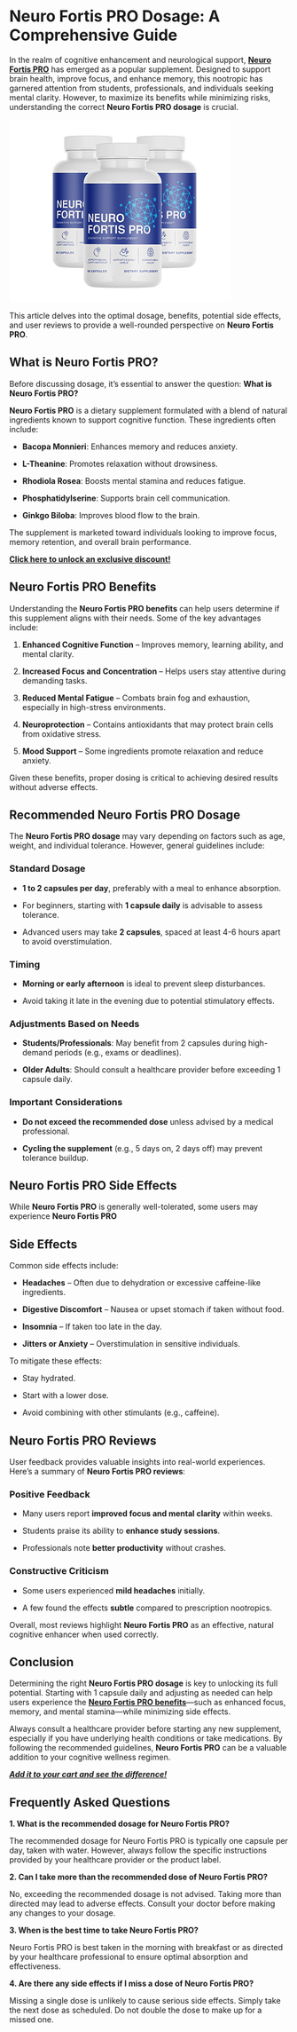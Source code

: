 ﻿# Neuro Fortis PRO Dosage: A Comprehensive Guide
In the realm of cognitive enhancement and neurological support, [**Neuro Fortis PRO**](https://getneurofortis.com/#aff=MichaelMica) has emerged as a popular supplement. Designed to support brain health, improve focus, and enhance memory, this nootropic has garnered attention from students, professionals, and individuals seeking mental clarity. However, to maximize its benefits while minimizing risks, understanding the correct **Neuro Fortis PRO dosage** is crucial.

  ![Neuro Fortis PRO Dosage: A Comprehensive Guide](https://github.com/samytores/Neuro-Fortis-PRO/blob/d0a28136bcc4a274559fd39b9c6aeb8e7465f083/neurofortis_3_thumb.png)

This article delves into the optimal dosage, benefits, potential side effects, and user reviews to provide a well-rounded perspective on **Neuro Fortis PRO**.

  

## What is Neuro Fortis PRO?

  

Before discussing dosage, it’s essential to answer the question: **What is Neuro Fortis PRO?**

  

**Neuro Fortis PRO** is a dietary supplement formulated with a blend of natural ingredients known to support cognitive function. These ingredients often include:

  

-  **Bacopa Monnieri**: Enhances memory and reduces anxiety.

-  **L-Theanine**: Promotes relaxation without drowsiness.

-  **Rhodiola Rosea**: Boosts mental stamina and reduces fatigue.

-  **Phosphatidylserine**: Supports brain cell communication.

-  **Ginkgo Biloba**: Improves blood flow to the brain.

  

The supplement is marketed toward individuals looking to improve focus, memory retention, and overall brain performance.

  **[Click here to unlock an exclusive discount!](https://getneurofortis.com/#aff=MichaelMica)**

## Neuro Fortis PRO Benefits

  

Understanding the **Neuro Fortis PRO benefits** can help users determine if this supplement aligns with their needs. Some of the key advantages include:

  

1.  **Enhanced Cognitive Function** – Improves memory, learning ability, and mental clarity.

2.  **Increased Focus and Concentration** – Helps users stay attentive during demanding tasks.

3.  **Reduced Mental Fatigue** – Combats brain fog and exhaustion, especially in high-stress environments.

4.  **Neuroprotection** – Contains antioxidants that may protect brain cells from oxidative stress.

5.  **Mood Support** – Some ingredients promote relaxation and reduce anxiety.

  

Given these benefits, proper dosing is critical to achieving desired results without adverse effects.

  

## Recommended Neuro Fortis PRO Dosage

  

The **Neuro Fortis PRO dosage** may vary depending on factors such as age, weight, and individual tolerance. However, general guidelines include:

  

### Standard Dosage

  

-  **1 to 2 capsules per day**, preferably with a meal to enhance absorption.

- For beginners, starting with **1 capsule daily** is advisable to assess tolerance.

- Advanced users may take **2 capsules**, spaced at least 4-6 hours apart to avoid overstimulation.

  

### Timing

  

-  **Morning or early afternoon** is ideal to prevent sleep disturbances.

- Avoid taking it late in the evening due to potential stimulatory effects.

  

### Adjustments Based on Needs

  

-  **Students/Professionals**: May benefit from 2 capsules during high-demand periods (e.g., exams or deadlines).

-  **Older Adults**: Should consult a healthcare provider before exceeding 1 capsule daily.

  

### Important Considerations

  

-  **Do not exceed the recommended dose** unless advised by a medical professional.

-  **Cycling the supplement** (e.g., 5 days on, 2 days off) may prevent tolerance buildup.

  

## Neuro Fortis PRO Side Effects

  

While **Neuro Fortis PRO** is generally well-tolerated, some users may experience **Neuro Fortis PRO**

  

## Side Effects

  

Common side effects include:

  

-  **Headaches** – Often due to dehydration or excessive caffeine-like ingredients.

-  **Digestive Discomfort** – Nausea or upset stomach if taken without food.

-  **Insomnia** – If taken too late in the day.

-  **Jitters or Anxiety** – Overstimulation in sensitive individuals.

  

To mitigate these effects:

  

- Stay hydrated.

- Start with a lower dose.

- Avoid combining with other stimulants (e.g., caffeine).

  

## Neuro Fortis PRO Reviews

  

User feedback provides valuable insights into real-world experiences. Here’s a summary of **Neuro Fortis PRO reviews**:

  

### Positive Feedback

  

- Many users report **improved focus and mental clarity** within weeks.

- Students praise its ability to **enhance study sessions**.

- Professionals note **better productivity** without crashes.

  

### Constructive Criticism

  

- Some users experienced **mild headaches** initially.

- A few found the effects **subtle** compared to prescription nootropics.

  

Overall, most reviews highlight **Neuro Fortis PRO** as an effective, natural cognitive enhancer when used correctly.

  

## Conclusion

  

Determining the right **Neuro Fortis PRO dosage** is key to unlocking its full potential. Starting with 1 capsule daily and adjusting as needed can help users experience the [**Neuro Fortis PRO benefits**](https://getneurofortis.com/#aff=MichaelMica)—such as enhanced focus, memory, and mental stamina—while minimizing side effects.

  

Always consult a healthcare provider before starting any new supplement, especially if you have underlying health conditions or take medications. By following the recommended guidelines, **Neuro Fortis PRO** can be a valuable addition to your cognitive wellness regimen.

  ***[Add it to your cart and see the difference!](https://getneurofortis.com/#aff=MichaelMica)***

## Frequently Asked Questions

  

**1. What is the recommended dosage for Neuro Fortis PRO?**

The recommended dosage for Neuro Fortis PRO is typically one capsule per day, taken with water. However, always follow the specific instructions provided by your healthcare provider or the product label.

  

**2. Can I take more than the recommended dose of Neuro Fortis PRO?**

No, exceeding the recommended dosage is not advised. Taking more than directed may lead to adverse effects. Consult your doctor before making any changes to your dosage.

  

**3. When is the best time to take Neuro Fortis PRO?**

Neuro Fortis PRO is best taken in the morning with breakfast or as directed by your healthcare professional to ensure optimal absorption and effectiveness.

  

**4. Are there any side effects if I miss a dose of Neuro Fortis PRO?**

Missing a single dose is unlikely to cause serious side effects. Simply take the next dose as scheduled. Do not double the dose to make up for a missed one.
